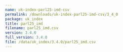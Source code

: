 ```yaml
---
name: uk-index-parl25-imd-csv
permalink: /downloads/uk-index-parl25-imd-csv/3_4_0
package: uk_index
title: parl25_imd
filename: parl25_imd.csv
version: 3.4.0
full_version: 3.4.0
file: /data/uk_index/3.4.0/parl25_imd.csv
---
```

